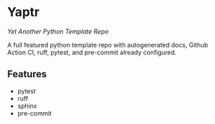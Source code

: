 # Yaptr
*Yet Another Python Template Repo*

A full featured python template repo with autogenerated docs, Github Action CI, ruff, pytest, and pre-commit already configured.

## Features
  - pytest
  - ruff
  - sphinx
  - pre-commit
